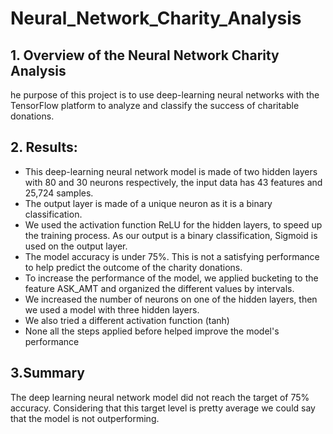 # Neural_Network_Charity_Analysis

## 1. Overview of the Neural Network Charity Analysis

he purpose of this project is to use deep-learning neural networks with the TensorFlow platform to analyze and classify the success of charitable donations.

## 2. Results:

* This deep-learning neural network model is made of two hidden layers with 80 and 30 neurons respectively, the input data has 43 features and 25,724 samples.
* The output layer is made of a unique neuron as it is a binary classification.
* We used the activation function ReLU for the hidden layers, to speed up the training process. As our output is a binary classification, Sigmoid is used on the output layer.
* The model accuracy is under 75%. This is not a satisfying performance to help predict the outcome of the charity donations.
* To increase the performance of the model, we applied bucketing to the feature ASK_AMT and organized the different values by intervals.
* We increased the number of neurons on one of the hidden layers, then we used a model with three hidden layers.
* We also tried a different activation function (tanh) 
* None all the steps applied before helped improve the model's performance



## 3.Summary

The deep learning neural network model did not reach the target of 75% accuracy. Considering that this target level is pretty average we could say that the model is not outperforming.
